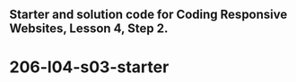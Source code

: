## Starter and solution code for Coding Responsive Websites, Lesson 4, Step 2.
# 206-l04-s03-starter
